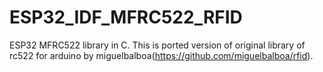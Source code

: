 ESP32_IDF_MFRC522_RFID
========================

ESP32 MFRC522 library in C. This is ported version of original library of rc522 for arduino by miguelbalboa(https://github.com/miguelbalboa/rfid). 

